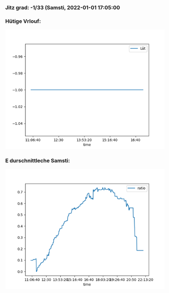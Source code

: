 ### Jitz grad: -1/33 (Samsti, 2022-01-01 17:05:00

### Hütige Vrlouf:
![Graph](Today.png)

### E durschnittleche Samsti:
![Graph](Samsti.png)